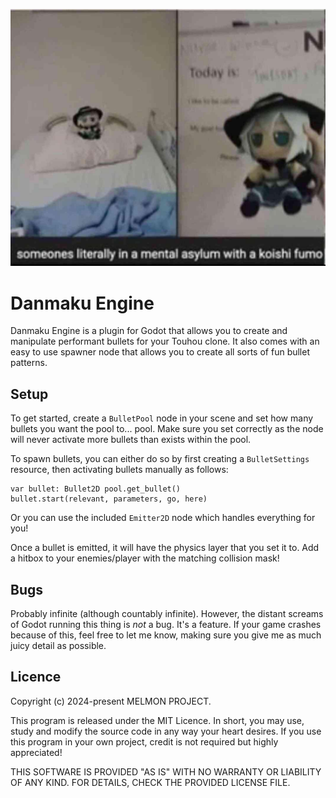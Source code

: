 ![fumo :)](fumo.jpg)

# Danmaku Engine

Danmaku Engine is a plugin for Godot that allows you to create and manipulate performant bullets for your Touhou clone.
It also comes with an easy to use spawner node that allows you to create all sorts of fun bullet patterns.

<!-- TODO put gif of danmaku engine in action here. -->

## Setup

To get started, create a `BulletPool` node in your scene and set how many bullets you want the pool to... pool. Make sure you set correctly as the node will never activate more bullets than exists within the pool.

To spawn bullets, you can either do so by first creating a `BulletSettings` resource, then activating bullets manually as follows:
```gdscript
var bullet: Bullet2D pool.get_bullet()
bullet.start(relevant, parameters, go, here)
```

Or you can use the included `Emitter2D` node which handles everything for you!

Once a bullet is emitted, it will have the physics layer that you set it to. Add a hitbox to your enemies/player with the matching collision mask!

## Bugs
Probably infinite (although countably infinite). However, the distant screams of Godot running this thing is *not* a bug. It's a feature.
If your game crashes because of this, feel free to let me know, making sure you give me as much juicy detail as possible.

## Licence
Copyright (c) 2024-present MELMON PROJECT.

This program is released under the MIT Licence. In short, you may use, study and modify the source code in any way your heart desires.
If you use this program in your own project, credit is not required but highly appreciated!

THIS SOFTWARE IS PROVIDED "AS IS" WITH NO WARRANTY OR LIABILITY OF ANY KIND. FOR DETAILS, CHECK THE PROVIDED LICENSE FILE.
